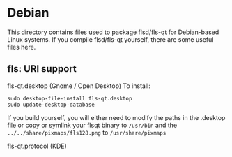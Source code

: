 
Debian
====================
This directory contains files used to package flsd/fls-qt
for Debian-based Linux systems. If you compile flsd/fls-qt yourself, there are some useful files here.

## fls: URI support ##


fls-qt.desktop  (Gnome / Open Desktop)
To install:

	sudo desktop-file-install fls-qt.desktop
	sudo update-desktop-database

If you build yourself, you will either need to modify the paths in
the .desktop file or copy or symlink your flsqt binary to `/usr/bin`
and the `../../share/pixmaps/fls128.png` to `/usr/share/pixmaps`

fls-qt.protocol (KDE)

